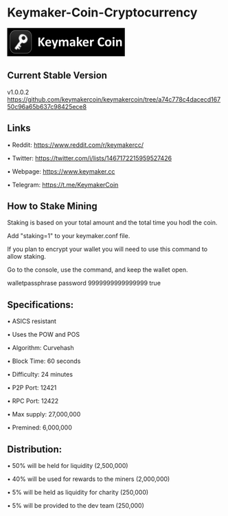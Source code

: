 # Keymaker-Coin-Cryptocurrency


![](src/qt/res/images/logo.png)

## Current Stable Version

v1.0.0.2   https://github.com/keymakercoin/keymakercoin/tree/a74c778c4dacecd16750c96a65b637c98425ece8



Links
----------------

• Reddit: https://www.reddit.com/r/keymakercc/

• Twitter: https://twitter.com/i/lists/1467172215959527426

• Webpage: https://www.keymaker.cc

• Telegram: https://t.me/KeymakerCoin




How to Stake Mining
----------------------

Staking is based on your total amount and the total time you hodl the coin.

Add "staking=1" to your keymaker.conf file. 


If you plan to encrypt your wallet you will need to use this command to allow staking.

Go to the console, use the command, and keep the wallet open.

walletpassphrase  password 9999999999999999 true



Specifications:
----------------------

• ASICS resistant

• Uses the POW and POS

• Algorithm:        Curvehash

• Block Time:       60 seconds

• Difficulty:       24 minutes

• P2P Port:         12421

• RPC Port:         12422

• Max supply:       27,000,000

• Premined:         6,000,000



Distribution:
----------------------

• 50% will be held for liquidity  (2,500,000)

• 40% will be used for rewards to the miners (2,000,000) 

• 5% will be held as liquidity for charity (250,000)

• 5% will be provided to the dev team (250,000)






